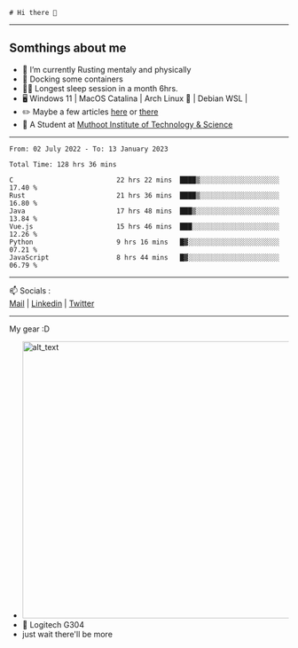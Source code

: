 ```
# Hi there 👋
```

---

## Somthings about me


- 🌱 I’m currently Rusting mentaly and physically
- 🐋 Docking some containers
- 😶‍🌫️ Longest sleep session in a month 6hrs.
- 🖥️ Windows 11 | MacOS Catalina | Arch Linux 🦩 | Debian WSL |
- ✏️ Maybe a few articles [here](https://medium.com/@advaithnarayanan8) or [there](https://medium.com/@advaithnarayanan8)
- 📑 A Student at [Muthoot Institute of Technology & Science](https://mgmits.ac.in/)



---

<!--START_SECTION:waka-->

```text
From: 02 July 2022 - To: 13 January 2023

Total Time: 128 hrs 36 mins

C                          22 hrs 22 mins  ████▒░░░░░░░░░░░░░░░░░░░░   17.40 %
Rust                       21 hrs 36 mins  ████▒░░░░░░░░░░░░░░░░░░░░   16.80 %
Java                       17 hrs 48 mins  ███▒░░░░░░░░░░░░░░░░░░░░░   13.84 %
Vue.js                     15 hrs 46 mins  ███░░░░░░░░░░░░░░░░░░░░░░   12.26 %
Python                     9 hrs 16 mins   █▓░░░░░░░░░░░░░░░░░░░░░░░   07.21 %
JavaScript                 8 hrs 44 mins   █▓░░░░░░░░░░░░░░░░░░░░░░░   06.79 %
```

<!--END_SECTION:waka-->

---

📫 Socials :<br>
[Mail](mailto:advaithnarayanan8@gmail.com) | [Linkedin](https://www.linkedin.com/in/advaith-narayanan-a72152214/) | [Twitter](https://twitter.com/advaithnarayan)


--- 
My gear :D

- [<img alt="alt_text" width="500px" src="https://valid.x86.fr/cache/banner/xv24bv-6.png" />](https://valid.x86.fr/xv24bv)
- 🐁 Logitech G304
- just wait there'll be more
